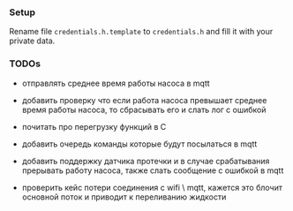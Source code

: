 ### Setup

Rename file `credentials.h.template` to `credentials.h` and fill it with your private data.

### TODOs

- отправлять среднее время работы насоса в mqtt
- добавить проверку что если работа насоса превышает среднее время работы насоса, то сбрасывать его и слать лог с ошибкой
- почитать про перегрузку функций в С
- добавить очередь команды которые будут посылаться в mqtt
- добавить поддержку датчика протечки и в случае срабатывания прерывать работу насоса, также слать сообщение с ошибкой в mqtt

- проверить кейс потери соединения с wifi \ mqtt, кажется это блочит основной поток и приводит к переливанию жидкости

